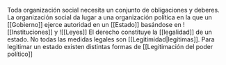 Toda organización social necesita un conjunto de obligaciones y deberes. La organización social da lugar a una organización política en la que un [[Gobierno]] ejerce autoridad en un [[Estado]] basándose en ![[Instituciones]] y ![[Leyes]]
El derecho constituye la [[legalidad]] de un estado. No todas las medidas legales son [[Legitimidad|legítimas]]. Para legitimar un estado existen distintas formas de [[Legitimación del poder político]]
